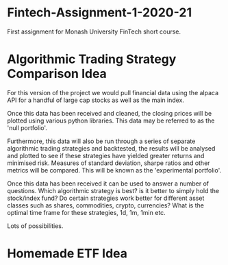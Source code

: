 # Fintech-Assignment-1-2020-21
First assignment for Monash University FinTech short course.  

# Algorithmic Trading Strategy Comparison Idea
For this version of the project we would pull financial data using the alpaca API for a handful of large cap stocks as well as the main index.

Once this data has been received and cleaned, the closing prices will be plotted using various python libraries. This data may be referred to as the 'null portfolio'. 

Furthermore, this data will also be run through a series of separate algorithmic trading strategies and backtested, the results will be analysed and plotted to see if these strategies have yielded greater returns and minimised risk. Measures of standard deviation, sharpe ratios and other metrics will be compared. This will be known as the 'experimental portfolio'. 

Once this data has been received it can be used to answer a number of questions. Which algorithmic strategy is best? is it better to simply hold the stock/index fund? Do certain strategies work better for different asset classes such as shares, commodities, crypto, currencies? What is the optimal time frame for these strategies, 1d, 1m, 1min etc.

Lots of possibilities. 
# Homemade ETF Idea
